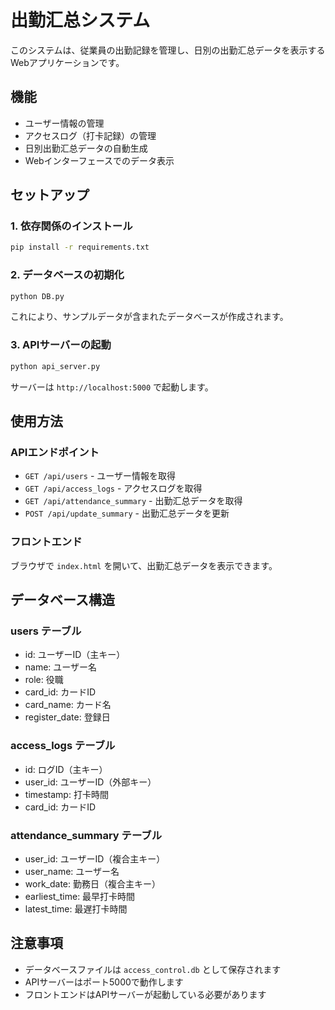 # 出勤汇总システム

このシステムは、従業員の出勤記録を管理し、日別の出勤汇总データを表示するWebアプリケーションです。

## 機能

- ユーザー情報の管理
- アクセスログ（打卡記録）の管理
- 日別出勤汇总データの自動生成
- Webインターフェースでのデータ表示

## セットアップ

### 1. 依存関係のインストール

```bash
pip install -r requirements.txt
```

### 2. データベースの初期化

```bash
python DB.py
```

これにより、サンプルデータが含まれたデータベースが作成されます。

### 3. APIサーバーの起動

```bash
python api_server.py
```

サーバーは `http://localhost:5000` で起動します。

## 使用方法

### APIエンドポイント

- `GET /api/users` - ユーザー情報を取得
- `GET /api/access_logs` - アクセスログを取得
- `GET /api/attendance_summary` - 出勤汇总データを取得
- `POST /api/update_summary` - 出勤汇总データを更新

### フロントエンド

ブラウザで `index.html` を開いて、出勤汇总データを表示できます。

## データベース構造

### users テーブル
- id: ユーザーID（主キー）
- name: ユーザー名
- role: 役職
- card_id: カードID
- card_name: カード名
- register_date: 登録日

### access_logs テーブル
- id: ログID（主キー）
- user_id: ユーザーID（外部キー）
- timestamp: 打卡時間
- card_id: カードID

### attendance_summary テーブル
- user_id: ユーザーID（複合主キー）
- user_name: ユーザー名
- work_date: 勤務日（複合主キー）
- earliest_time: 最早打卡時間
- latest_time: 最遅打卡時間

## 注意事項

- データベースファイルは `access_control.db` として保存されます
- APIサーバーはポート5000で動作します
- フロントエンドはAPIサーバーが起動している必要があります 